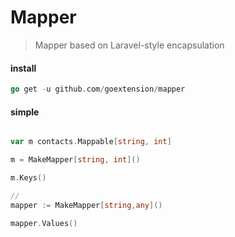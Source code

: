 # Mapper
> Mapper based on Laravel-style encapsulation

#### install
```go
go get -u github.com/goextension/mapper
```

#### simple 
```go

var m contacts.Mappable[string, int]

m = MakeMapper[string, int]()

m.Keys()

// 
mapper := MakeMapper[string,any]()

mapper.Values()

```